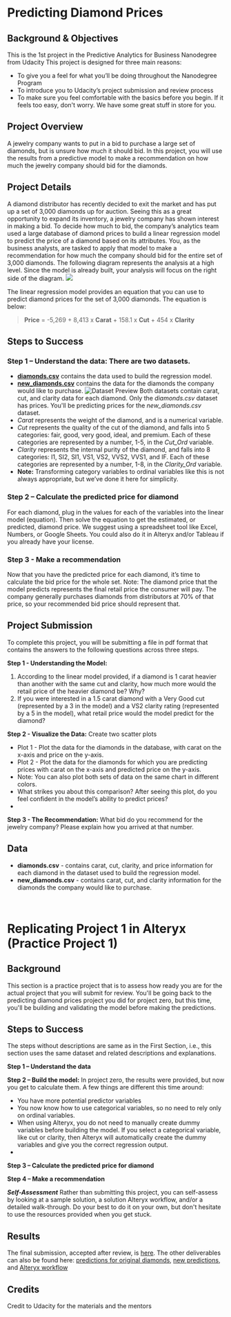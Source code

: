# **Predicting Diamond Prices**
## Background & Objectives
This is the 1st project in the Predictive Analytics for Business Nanodegree from Udacity
This project is designed for three main reasons:
- To give you a feel for what you’ll be doing throughout the Nanodegree Program
- To introduce you to Udacity’s project submission and review process
- To make sure you feel comfortable with the basics before you begin. If it feels too easy, don't worry. We have some great stuff in store for you.
## Project Overview
A jewelry company wants to put in a bid to purchase a large set of diamonds, but is unsure how much it should bid. In this project, you will use the results from a predictive model to make a recommendation on how much the jewelry company should bid for the diamonds.
## Project Details
A diamond distributor has recently decided to exit the market and has put up a set of 3,000 diamonds up for auction. Seeing this as a great opportunity to expand its inventory, a jewelry company has shown interest in making a bid. To decide how much to bid, the company’s analytics team used a large database of diamond prices to build a linear regression model to predict the price of a diamond based on its attributes. You, as the business analysts, are tasked to apply that model to make a recommendation for how much the company should bid for the entire set of 3,000 diamonds.
The following diagram represents the analysis at a high level. Since the model is already built, your analysis will focus on the right side of the diagram. ![](https://video.udacity-data.com/topher/2017/February/58a4e35b_predictive-diagram/predictive-diagram.png)
 
The linear regression model provides an equation that you can use to predict diamond prices for the set of 3,000 diamonds. The equation is below:
> **Price** = -5,269 + 8,413 x **Carat** + 158.1 x **Cut** + 454 x **Clarity**

## Steps to Success
### Step 1 – Understand the data: There are two datasets.
- [**diamonds.csv**](https://github.com/KOdoi-OJ/Predicting-Diamond-Prices/blob/main/datasets/diamonds.csv) contains the data used to build the regression model.
- [**new_diamonds.csv**](https://github.com/KOdoi-OJ/Predicting-Diamond-Prices/blob/main/datasets/new-diamonds.csv) contains the data for the diamonds the company would like to purchase.
![Dataset Preview](https://video.udacity-data.com/topher/2017/February/58a4de9c_data-snapshot/data-snapshot.png)
Both datasets contain carat, cut, and clarity data for each diamond. Only the *diamonds.csv* dataset has prices. You'll be predicting prices for the *new_diamonds.csv* dataset.
- *Carat* represents the weight of the diamond, and is a numerical variable.
- *Cut* represents the quality of the cut of the diamond, and falls into 5 categories: fair, good, very good, ideal, and premium. Each of these categories are represented by a number, 1-5, in the *Cut_Ord* variable.
- *Clarity* represents the internal purity of the diamond, and falls into 8 categories: I1, SI2, SI1, VS1, VS2, VVS2, VVS1, and IF. Each of these categories are represented by a number, 1-8, in the *Clarity_Ord* variable.
- **Note:** Transforming category variables to ordinal variables like this is not always appropriate, but we’ve done it here for simplicity.
### Step 2 – Calculate the predicted price for diamond
For each diamond, plug in the values for each of the variables into the linear model (equation). Then solve the equation to get the estimated, or predicted, diamond price. We suggest using a spreadsheet tool like Excel, Numbers, or Google Sheets. You could also do it in Alteryx and/or Tableau if you already have your license.
### Step 3 - Make a recommendation
Now that you have the predicted price for each diamond, it’s time to calculate the bid price for the whole set. Note: The diamond price that the model predicts represents the final retail price the consumer will pay. The company generally purchases diamonds from distributors at 70% of that price, so your recommended bid price should represent that.
## Project Submission
To complete this project, you will be submitting a file in pdf format that contains the answers to the following questions across three steps.

**Step 1 - Understanding the Model:**
1.	According to the linear model provided, if a diamond is 1 carat heavier than another with the same cut and clarity, how much more would the retail price of the heavier diamond be? Why?
2.	If you were interested in a 1.5 carat diamond with a Very Good cut (represented by a 3 in the model) and a VS2 clarity rating (represented by a 5 in the model), what retail price would the model predict for the diamond?

**Step 2 - Visualize the Data:** Create two scatter plots
- Plot 1 - Plot the data for the diamonds in the database, with carat on the x-axis and price on the y-axis.
- Plot 2 - Plot the data for the diamonds for which you are predicting prices with carat on the x-axis and predicted price on the y-axis.
- Note: You can also plot both sets of data on the same chart in different colors.
- What strikes you about this comparison? After seeing this plot, do you feel confident in the model’s ability to predict prices?
- 
**Step 3 - The Recommendation:** What bid do you recommend for the jewelry company? Please explain how you arrived at that number.
 
## Data
- **diamonds.csv** - contains carat, cut, clarity, and price information for each diamond in the dataset used to build the regression model.
- **new_diamonds.csv** - contains carat, cut, and clarity information for the diamonds the company would like to purchase.

 
# **Replicating Project 1 in Alteryx (Practice Project 1)**
## Background
This section is a practice project that is to assess how ready you are for the actual project that you will submit for review. You'll be going back to the predicting diamond prices project you did for project zero, but this time, you'll be building and validating the model before making the predictions.
## Steps to Success
The steps without descriptions are same as in the First Section, i.e., this section uses the same dataset and related descriptions and explanations.

**Step 1 – Understand the data**

**Step 2 – Build the model:** In project zero, the results were provided, but now you get to calculate them. A few things are different this time around:
- You have more potential predictor variables
- You now know how to use categorical variables, so no need to rely only on ordinal variables.
- When using Alteryx, you do not need to manually create dummy variables before building the model. If you select a categorical variable, like cut or clarity, then Alteryx will automatically create the dummy variables and give you the correct regression output.
- 
**Step 3 – Calculate the predicted price for diamond**

**Step 4 – Make a recommendation**

***Self-Assessment***
Rather than submitting this project, you can self-assess by looking at a sample solution, a solution Alteryx workflow, and/or a detailed walk-through. Do your best to do it on your own, but don't hesitate to use the resources provided when you get stuck.

## Results
The final submission, accepted after review, is [here](https://github.com/KOdoi-OJ/Predicting-Diamond-Prices/blob/main/Kwame%20Odoi%20Otchere%20-%20Predicting%20Diamond%20Prices%20submission.pdf). The other deliverables can also be found here: [predictions for original diamonds](https://github.com/KOdoi-OJ/Predicting-Diamond-Prices/blob/main/datasets%20with%20predictions/diamonds%20with%20predictions.xlsx), [new predictions](https://github.com/KOdoi-OJ/Predicting-Diamond-Prices/blob/main/datasets%20with%20predictions/new-diamonds%20with%20predictions.xlsx), and [Alteryx workflow](https://github.com/KOdoi-OJ/Predicting-Diamond-Prices/blob/main/Practice%20Project%20-%20Predict%20Diamond%20Prices%20with%20Alteryx.yxmd)
## Credits
Credit to Udacity for the materials and the mentors
